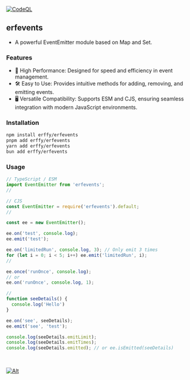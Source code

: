 [![CodeQL](https://github.com/erffy/erfevents/actions/workflows/github-code-scanning/codeql/badge.svg)](https://github.com/erffy/erfevents/actions/workflows/github-code-scanning/codeql)

## erfevents
- A powerful EventEmitter module based on Map and Set.

### Features
- 🚀 High Performance: Designed for speed and efficiency in event management.
- 🛠️ Easy to Use: Provides intuitive methods for adding, removing, and emitting events.
- 🖥️ Versatile Compatibility: Supports ESM and CJS, ensuring seamless integration with modern JavaScript environments.

### Installation
```sh
npm install erffy/erfevents
pnpm add erffy/erfevents
yarn add erffy/erfevents
bun add erffy/erfevents
```

### Usage
```js
// TypeScript / ESM
import EventEmitter from 'erfevents';
//

// CJS
const EventEmitter = require('erfevents').default;
//

const ee = new EventEmitter();

ee.on('test', console.log);
ee.emit('test');

ee.on('limitedRun', console.log, 3); // Only emit 3 times
for (let i = 0; i < 5; i++) ee.emit('limitedRun', i);
//

ee.once('runOnce', console.log);
// or
ee.on('runOnce', console.log, 1);

//
function seeDetails() {
  console.log('Hello')
}

ee.on('see', seeDetails);
ee.emit('see', 'test');

console.log(seeDetails.emitLimit);
console.log(seeDetails.emitTimes);
console.log(seeDetails.emitted); // or ee.isEmitted(seeDetails)
```

<br>

[![Alt](https://repobeats.axiom.co/api/embed/aaf316fd98d23592333591c94e7defc17fc235fb.svg)](https://github.com/erffy/erfevents)
